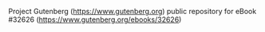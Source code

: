 Project Gutenberg (https://www.gutenberg.org) public repository for eBook #32626 (https://www.gutenberg.org/ebooks/32626)
